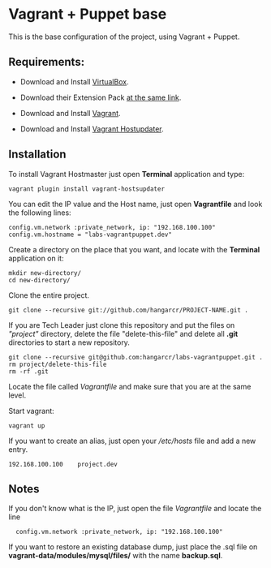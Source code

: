 # Vagrant + Puppet base 

This is the base configuration of the project, using Vagrant + Puppet.

## Requirements:

* Download and Install [VirtualBox](https://www.virtualbox.org/wiki/Downloads).

* Download their Extension Pack [at the same link](https://www.virtualbox.org/wiki/Downloads).

* Download and Install [Vagrant](http://downloads.vagrantup.com/).

* Download and Install [Vagrant Hostupdater](https://github.com/cogitatio/vagrant-hostsupdater).

## Installation

To install Vagrant Hostmaster just open __Terminal__ application and type:

    vagrant plugin install vagrant-hostsupdater

You can edit the IP value and the Host name, just open __Vagrantfile__ and look the following lines:

    config.vm.network :private_network, ip: "192.168.100.100"
    config.vm.hostname = "labs-vagrantpuppet.dev"

Create a directory on the place that you want, and locate with the __Terminal__ application on it:

	mkdir new-directory/
    cd new-directory/

Clone the entire project.

    git clone --recursive git://github.com/hangarcr/PROJECT-NAME.git .

If you are Tech Leader just clone this repository and put the files on _"project"_ directory, delete the file "delete-this-file" and delete all __.git__ directories to start a new repository.

    git clone --recursive git@github.com:hangarcr/labs-vagrantpuppet.git .
    rm project/delete-this-file
    rm -rf .git

Locate the file called _Vagrantfile_ and make sure that you are at the same level.

Start vagrant:

    vagrant up

If you want to create an alias, just open your _/etc/hosts_ file and add a new entry.

    192.168.100.100    project.dev

## Notes

If you don't know what is the IP, just open the file _Vagrantfile_ and locate the line

      config.vm.network :private_network, ip: "192.168.100.100"

If you want to restore an existing database dump, just place the .sql file on __vagrant-data/modules/mysql/files/__ with the name __backup.sql__.
